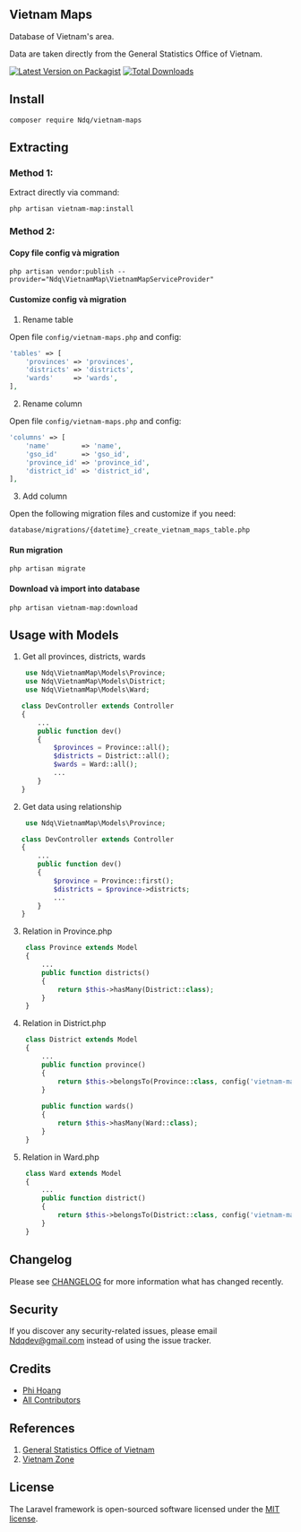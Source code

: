## Vietnam Maps

Database of Vietnam's area.

Data are taken directly from the General Statistics Office of Vietnam.

[![Latest Version on Packagist](https://img.shields.io/packagist/v/Ndq/vietnam-maps.svg?style=flat-square)](https://packagist.org/packages/Ndq/vietnam-maps)
[![Total Downloads](https://img.shields.io/packagist/dt/Ndq/vietnam-maps.svg?style=flat-square)](https://packagist.org/packages/Ndq/vietnam-maps)

## Install

```shell
composer require Ndq/vietnam-maps
```

## Extracting

### Method 1:

Extract directly via command: 

```shell
php artisan vietnam-map:install
```

### Method 2:

#### Copy file config và migration

```shell
php artisan vendor:publish --provider="Ndq\VietnamMap\VietnamMapServiceProvider"
```

#### Customize config và migration

1. Rename table

Open file `config/vietnam-maps.php` and config:

```php
'tables' => [
    'provinces' => 'provinces',
    'districts' => 'districts',
    'wards'     => 'wards',
],
```

2. Rename column

Open file `config/vietnam-maps.php` and config:

```php
'columns' => [
    'name'        => 'name',
    'gso_id'      => 'gso_id',
    'province_id' => 'province_id',
    'district_id' => 'district_id',
],
```

3. Add column

Open the following migration files and customize if you need:

```shell
database/migrations/{datetime}_create_vietnam_maps_table.php
```

#### Run migration

```shell
php artisan migrate
```

#### Download và import into database

```shell
php artisan vietnam-map:download
```

## Usage with Models

1. Get all provinces, districts, wards

```php
    use Ndq\VietnamMap\Models\Province;
    use Ndq\VietnamMap\Models\District;
    use Ndq\VietnamMap\Models\Ward;

   class DevController extends Controller
   {
       ...
       public function dev()
       {
           $provinces = Province::all();
           $districts = District::all();
           $wards = Ward::all();
           ...
       }
   }
```

2. Get data using relationship

```php
    use Ndq\VietnamMap\Models\Province;

   class DevController extends Controller
   {
       ...
       public function dev()
       {
           $province = Province::first();
           $districts = $province->districts;
           ...
       }
   }
```
3. Relation in Province.php

```php
    class Province extends Model
    {
        ...
        public function districts()
        {
            return $this->hasMany(District::class);
        }
    }
```

4. Relation in District.php

```php
    class District extends Model
    {
        ...
        public function province()
        {
            return $this->belongsTo(Province::class, config('vietnam-maps.columns.province_id'), 'id');
        }
        
        public function wards()
        {
            return $this->hasMany(Ward::class);
        }
    }
```

5. Relation in Ward.php

```php
    class Ward extends Model
    {
        ...
        public function district()
        {
            return $this->belongsTo(District::class, config('vietnam-maps.columns.district_id'), 'id');
        }
    }
```

## Changelog

Please see [CHANGELOG](CHANGELOG.md) for more information what has changed recently.

## Security

If you discover any security-related issues, please email [Ndqdev@gmail.com](mailto:Ndqdev@gmail.com) instead of using the issue tracker.

## Credits

- [Phi Hoang](https://github.com/Ndqdev)
- [All Contributors](../../contributors)

## References

1. [General Statistics Office of Vietnam](https://www.gso.gov.vn/dmhc2015)
2. [Vietnam Zone](https://github.com/kjmtrue/vietnam-zone)

## License

The Laravel framework is open-sourced software licensed under the [MIT license](https://opensource.org/licenses/MIT).
